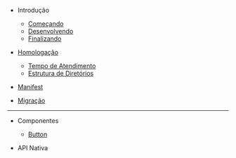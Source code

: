 - Introdução

  - [Começando](content/introducao.md#Começando)
  - [Desenvolvendo](content/introducao.md#Desenvolvendo)
  - [Finalizando](content/introducao.md#Finalizando)

- [Homologação](content/homologacao.md#homologação)

  - [Tempo de Atendimento](content/homologacao.md#Tempo-de-atendimento)
  - [Estrutura de Diretórios](content/homologacao.md#estrutura-de-diretórios)

- [Manifest](content/manifest.md)
- [Migração](content/migracao.md)

<hr class="divider" />

- Componentes
  - [Button](content/components/button.md)

- API Nativa